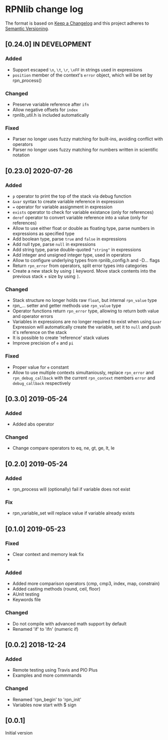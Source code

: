 # RPNlib change log

The format is based on [Keep a Changelog](http://keepachangelog.com/)
and this project adheres to [Semantic Versioning](http://semver.org/).

## [0.24.0] IN DEVELOPMENT
### Added
- Support escaped `\n`, `\t`, `\r`, `\xFF` in strings used in expressions
- `position` member of the context's `error` object, which will be set by rpn\_process()

### Changed
- Preserve variable reference after `ifn`
- Allow negative offsets for `index`
- rpnlib\_util.h is included automatically

### Fixed
- Parser no longer uses fuzzy matching for built-ins, avoiding conflict with operators
- Parser no longer uses fuzzy matching for numbers written in scientific notation

## [0.23.0] 2020-07-26
### Added
- `p` operator to print the top of the stack via debug function
- `&var` syntax to create variable reference in expression
- `=` operator for variable assignment in expression
- `exists` operator to check for variable existance (only for references)
- `deref` operator to convert variable reference into a value (only for references)
- Allow to use either float or double as floating type, parse numbers in expressions as specified type
- Add boolean type, parse `true` and `false` in expressions
- Add null type, parse `null` in expressions
- Add string type, parse double-quoted `"string"` in expressions
- Add integer and unsigned integer type, used in operators
- Allow to configure underlying types from rpnlib\_config.h and -D... flags
- Return `rpn_error` from operators, split error types into categories
- Create a new stack by using `[` keyword. Move stack contents into the previous stack + size by using `]`.

### Changed
- Stack structure no longer holds raw `float`, but internal `rpn_value` type
- rpn\_... setter and getter methods use `rpn_value` type
- Operator functions return `rpn_error` type, allowing to return both value and operator errors
- Variables in expressions are no longer required to exist when using `&var`
  Expression will automatically create the variable, set it to `null` and push it's reference on the stack
- It is possible to create 'reference' stack values
- Improve precision of `e` and `pi`

### Fixed
- Proper value for `e` constant
- Allow to use multiple contexts simultaniously, replace `rpn_error` and `rpn_debug_callback`
  with the current `rpn_context` members `error` and `debug_callback` respectively

## [0.3.0] 2019-05-24
### Added
- Added abs operator

### Changed
- Change compare operators to eq, ne, gt, ge, lt, le

## [0.2.0] 2019-05-24
### Added
- rpn\_process will (optionally) fail if variable does not exist

### Fix
- rpn\_variable\_set will replace value if variable already exists

## [0.1.0] 2019-05-23
### Fixed
- Clear context and memory leak fix
- 
### Added
- Added more comparison operators (cmp, cmp3, index, map, constrain)
- Added casting methods (round, ceil, floor)
- AUnit testing
- Keywords file

### Changed
- Do not compile with advanced math support by default
- Renamed 'if' to 'ifn' (numeric if)

## [0.0.2] 2018-12-24
### Added
- Remote testing using Travis and PIO Plus
- Examples and more commmands
  
### Changed
- Renamed 'rpn\_begin' to 'rpn\_init'
- Variables now start with $ sign

## [0.0.1]
Initial version
